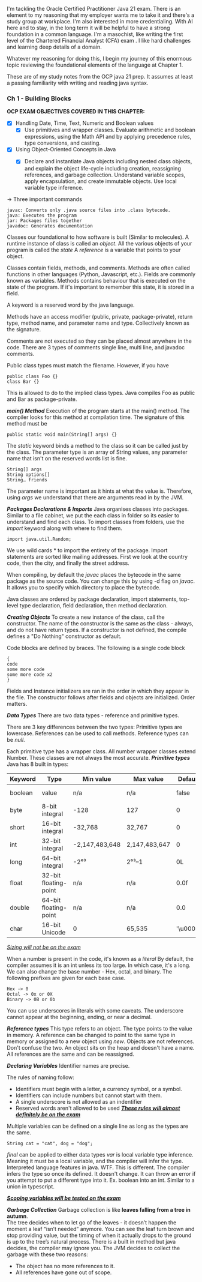 I'm tackling the Oracle Certified Practitioner Java 21 exam. There is an element to my reasoning that my employer wants me to take it and there's a study group at workplace. I'm also interested in more credentialing. With AI here and to stay, in the long term it will be helpful to have a strong foundation in a common language. I'm a masochist, like writing the first level of the Chartered Financial Analyst (CFA) exam . I like hard challenges and learning deep details of a domain. 

Whatever my reasoning for doing this, I begin my journey of this enormous topic reviewing the foundational elements of the language at Chapter 1.

These are of my study notes from the OCP java 21 prep. It assumes at least a passing familiarity with writing and reading java syntax.
### Ch 1 - Building Blocks
**OCP EXAM OBJECTIVES COVERED IN THIS CHAPTER:**
- [x] Handling Date, Time, Text, Numeric and Boolean values
	- [x] Use primitives and wrapper classes. Evaluate arithmetic and boolean expressions, using the Math API and by applying precedence rules, type conversions, and casting.
- [x] Using Object-Oriented Concepts in Java
	- [x] Declare and instantiate Java objects including nested class objects, and explain the object life-cycle including creation, reassigning references, and garbage collection. Understand variable scopes, apply encapsulation, and create immutable objects. Use local variable type inference.


-> Three important commands
```
javac: Converts only .java source files into .class bytecode. 
java: Executes the program
jar: Packages files together
javadoc: Generates documentation
```
Classes our foundational to how software is built (Similar to molecules). A runtime instance of class is called an *object*. All the various objects of your program is called the *state* A *reference* is a variable that points to your object. 

Classes contain fields, methods, and comments. Methods are often called functions in other languages (Python, Javascript, etc.). Fields are commonly known as variables. Methods contains behaviour that is executed on the state of the program. If it's important to remember this state, it is stored in a field.

A keyword is a reserved word by the java language. 

Methods have an access modifier (public, private, package-private), return type, method name,  and parameter name and type. Collectively known as the signature.

Comments are not executed so they can be placed almost anywhere in the code. There are 3 types of comments single line, multi line, and javadoc comments.

Public class types must match the filename. However, if you have
```
public class Foo {}
class Bar {} 
```
This is allowed to do to the implied class types. Java compiles Foo as public and Bar as package-private.

***main() Method***
Execution of the program starts at the main() method. The compiler looks for this method at compilation time. The signature of this method must be 
```
public static void main(String[] args) {}
```
The *static* keyword binds a method to the class so it can be called just by the class. The parameter type is an array of String values, any parameter name that isn't on the reserved words list is fine. 
```
String[] args
String options[]
String… friends
```
The parameter name is important as it hints at what the value is. Therefore, using *args* we understand that there are arguments read in by the JVM. 

***Packages Declarations & Imports***
Java organises classes into packages. Similar to a file cabinet, we put the each class in folder so its easier to understand and find each class. 
To import classes from folders, use the *import* keyword along with where to find them. 
```
import java.util.Random;
```
We use wild cards * to import the entirety of the package. Import statements are sorted like mailing addresses. First we look at the country code, then the city, and finally the street address.

When compiling, by default the *javac* places the bytecode in the same package as the source code. You can change this by using -d flag on *javac*. It allows you to specify which directory to place the bytecode.

Java classes are ordered by package declaration, import statements, top-level type declaration, field declaration, then method declaration.

***Creating Objects***
To create a new instance of the class, call the constructor.
The name of the constructor is the same as the class - always, and do not have return types. If a constructor is not defined, the compile defines a "Do Nothing" constructor as default. 

Code blocks are defined by braces. The following is a single code block
```
{
code
some more code
some more code x2
}
```
Fields and Instance initializers are ran in the order in which they appear in the file. The constructor follows after fields and objects are initialized. Order matters.

***Data Types***
There are two data types - reference and primitive types.

There are 3 key differences between the two types:
Primitive types are lowercase.
References can be used to call methods.
Reference types can be *null*.

Each primitive type has a wrapper class. All number wrapper classes extend Number.  These classes are not always the most accurate. 
***Primitive types***
Java has 8 built in types:

| Keyword | Type                  | Min value      | Max value     | Default  | Example     |
| ------- | --------------------- | -------------- | ------------- | -------- | ----------- |
| boolean | value                 | n/a            | n/a           | false    | true, false |
| byte    | 8-bit integral        | -128           | 127           | 0        | 123         |
| short   | 16-bit integral       | -32,768        | 32,767        | 0        | 123         |
| int     | 32-bit integral       | -2,147,483,648 | 2,147,483,647 | 0        | 123         |
| long    | 64-bit integral       | -2⁶³           | 2⁶³–1         | 0L       | 123L        |
| float   | 32-bit floating-point | n/a            | n/a           | 0.0f     | 123.45f     |
| double  | 64-bit floating-point | n/a            | n/a           | 0.0      | 123.456     |
| char    | 16-bit Unicode        | 0              | 65,535        | '\u0000' | 'a'         |
<u>*Sizing will not be on the exam*</u>

When a number is present in the code, it's known as a *literal*
By default, the compiler assumes it is an int unless its too large. In which case, it's a long.
We can also change the base number - Hex, octal, and binary. The following prefixes are given for each base case.
```
Hex -> 0
Octal -> 0x or 0X
Binary -> 0B or 0b
```
You can use underscores in literals with some caveats. The underscore cannot appear at the beginning, ending, or near a decimal.

***Reference types***
This type refers to an object. The type points to the value in memory. A reference can be changed to point to the same type in memory or assigned to a new object using *new*. 
Objects are not references. Don't confuse the two. An object sits on the heap and doesn't have a name. All references are the same and can be reassigned. 

***Declaring Variables***
Identifier names are precise. 

The rules of naming follow:
- Identifiers must begin with a letter, a currency symbol, or a symbol.
- Identifiers can include numbers but cannot start with them.
- A single underscore is not allowed as an indentifier
- Reserved words aren't allowed to be used
<u>***These rules will almost definitely be on the exam***</u>

Multiple variables can be defined on a single line as long as the types are the same. 
```
String cat = "cat", dog = "dog";
```
*final* can be applied to either data types
*var*  is local variable type inference. Meaning it must be a local variable, and the compiler will infer the type. Interpreted language features in java. WTF. This is different. The compiler infers the type so once its defined. It doesn't change. It can throw an error if you attempt to put a different type into it. Ex. boolean into an int. 
Similar to a union in typescript.

<u>***Scoping variables will be tested on the exam***</u>

***Garbage Collection***
Garbage collection is like **leaves falling from a tree in autumn**.  
The tree decides when to let go of the leaves - it doesn’t happen the moment a leaf “isn’t needed” anymore. You can see the leaf turn brown and stop providing value, but the timing of when it actually drops to the ground is up to the tree’s natural process.
There is a built in method but java decides, the compiler may ignore you. 
The JVM decides to collect the garbage with these two reasons:
- The object has no more references to it.
- All references have gone out of scope. 
